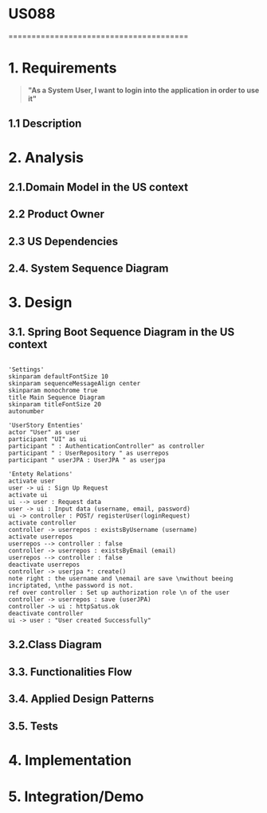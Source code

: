 # US088
=======================================
# 1. Requirements

>__"As a System User, I want to login into the application in order to use it"__

## 1.1 Description
# 2. Analysis
## 2.1.Domain Model in the US context
## 2.2 Product Owner
## 2.3 US Dependencies
## 2.4. System Sequence Diagram
# 3. Design
## 3.1. Spring Boot Sequence Diagram in the US context
```puml

'Settings'
skinparam defaultFontSize 10
skinparam sequenceMessageAlign center
skinparam monochrome true
title Main Sequence Diagram
skinparam titleFontSize 20
autonumber

'UserStory Ententies'
actor "User" as user
participant "UI" as ui
participant " : AuthenticationController" as controller
participant " : UserRepository " as userrepos
participant " userJPA : UserJPA " as userjpa

'Entety Relations'
activate user
user -> ui : Sign Up Request
activate ui
ui --> user : Request data
user -> ui : Input data (username, email, password)
ui -> controller : POST/ registerUser(loginRequest)
activate controller
controller -> userrepos : existsByUsername (username)
activate userrepos
userrepos --> controller : false
controller -> userrepos : existsByEmail (email)
userrepos --> controller : false
deactivate userrepos
controller -> userjpa *: create()
note right : the username and \nemail are save \nwithout beeing incriptated, \nthe password is not.
ref over controller : Set up authorization role \n of the user
controller -> userrepos : save (userJPA)
controller -> ui : httpSatus.ok
deactivate controller
ui -> user : "User created Successfully"
```
## 3.2.Class Diagram
## 3.3. Functionalities Flow
## 3.4. Applied Design Patterns
## 3.5. Tests
# 4. Implementation
# 5. Integration/Demo

